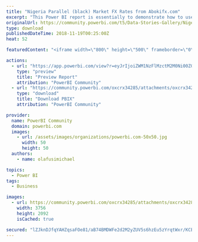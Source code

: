```yaml
---
title: "Nigeria Parallel (black) Market FX Rates from Abokifx.com"
excerpt: "This Power BI report is essentially to demonstrate how to use Power BI to pull data from a website and transform/clean it via PowerQuery (Query"
originalUrl: https://community.powerbi.com/t5/Data-Stories-Gallery/Nigeria-Parallel-black-Market-FX-Rates-from-Abokifx-com/m-p/568355
type: download
publishedDateTime: 2018-11-19T00:25:00Z
heat: 52

featuredContent: "<iframe width=\"800\" height=\"500\" frameborder=\"0\" src=\"https://app.powerbi.com/view?r=eyJrIjoiZWM1NzFlMzctM2M0Ni00ZGEzLWE0NjAtNjU5MjE2Y2ZhZTg4IiwidCI6IjgwZTlhM2Y3LTZhNTQtNDQ2OS05NTlhLWQ2MWFhNTM4Y2M4ZiIsImMiOjh9\"></iframe>"

actions:
  - url: "https://app.powerbi.com/view?r=eyJrIjoiZWM1NzFlMzctM2M0Ni00ZGEzLWE0NjAtNjU5MjE2Y2ZhZTg4IiwidCI6IjgwZTlhM2Y3LTZhNTQtNDQ2OS05NTlhLWQ2MWFhNTM4Y2M4ZiIsImMiOjh9"
    type: "preview"
    title: "Preview Report"
    attribution: "PowerBI Community"
  - url: "https://community.powerbi.com/oxcrx34285/attachments/oxcrx34285/DataStoriesGallery/2372/2/abokifx.pbix"
    type: "download"
    title: "Download PBIX"
    attribution: "PowerBI Community"

provider:
  name: PowerBI Community
  domain: powerbi.com
  images:
    - url: /assets/images/organizations/powerbi.com-50x50.jpg
      width: 50
      height: 50
  authors:
    - name: olafusimichael

topics:
  - Power BI
tags:
  - Business

images:
  - url: https://community.powerbi.com/oxcrx34285/attachments/oxcrx34285/DataStoriesGallery/2372/1/abokifx%20pbi.jpg
    width: 3756
    height: 2092
    isCached: true

secured: "lZJknDJfqYAHZqsaFOe81/aB74BMDWFe2d2M2yZUV5s6hzEu5zYrqtWxr/KCEjxzOQV2craMPGQ2x1VSwlFA5wgXrYMjUsGE3YMpFIk05TY3zSh9grNcIE0b8yHf2GYgJueDqFo8EbN8J4UwUmqu6pBzo+Q+iROvAjhk2wu128wfmfe/jzo3/dZv6ViB4+sT5iIB+D/77vbxXImcD+HwRpYTisyH9vQoxgNzwFZ6tUhG4TVi6kknlAYfDacnZdOFZK9FP5XaN77CiMi6kNc/unSYUP2ntvln09JEUKKRt2ZsGN9w0NbleG5TBWiUTT/DQK9GcUIcsOjCaL6cs444xg/qAcXPhe9Kjiwt+f1Qb8RvDVCDNlGjoQoLZxzGcrrhN3xbUUGKBpUg1BdExYtuoaSaphALqF6NEOX3CxMZcw0=;UIqmhKZNxNNiGcgVD8mKXQ=="
---
```


